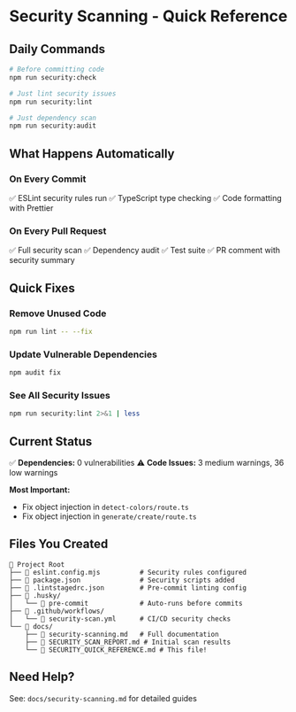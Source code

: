 # Security Scanning - Quick Reference

## Daily Commands

```bash
# Before committing code
npm run security:check

# Just lint security issues
npm run security:lint

# Just dependency scan
npm run security:audit
```

## What Happens Automatically

### On Every Commit

✅ ESLint security rules run
✅ TypeScript type checking
✅ Code formatting with Prettier

### On Every Pull Request

✅ Full security scan
✅ Dependency audit
✅ Test suite
✅ PR comment with security summary

## Quick Fixes

### Remove Unused Code

```bash
npm run lint -- --fix
```

### Update Vulnerable Dependencies

```bash
npm audit fix
```

### See All Security Issues

```bash
npm run security:lint 2>&1 | less
```

## Current Status

✅ **Dependencies:** 0 vulnerabilities
⚠️ **Code Issues:** 3 medium warnings, 36 low warnings

**Most Important:**

- Fix object injection in `detect-colors/route.ts`
- Fix object injection in `generate/create/route.ts`

## Files You Created

```
📁 Project Root
├── 📄 eslint.config.mjs          # Security rules configured
├── 📄 package.json               # Security scripts added
├── 📄 .lintstagedrc.json         # Pre-commit linting config
├── 📁 .husky/
│   └── 📄 pre-commit             # Auto-runs before commits
├── 📁 .github/workflows/
│   └── 📄 security-scan.yml      # CI/CD security checks
└── 📁 docs/
    ├── 📄 security-scanning.md   # Full documentation
    ├── 📄 SECURITY_SCAN_REPORT.md # Initial scan results
    └── 📄 SECURITY_QUICK_REFERENCE.md # This file!
```

## Need Help?

See: `docs/security-scanning.md` for detailed guides
